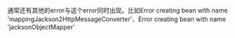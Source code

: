 通常还有其他的error与这个error同时出现。比如Error creating bean with name 'mappingJackson2HttpMessageConverter'、Error creating bean with name 'jacksonObjectMapper' 
